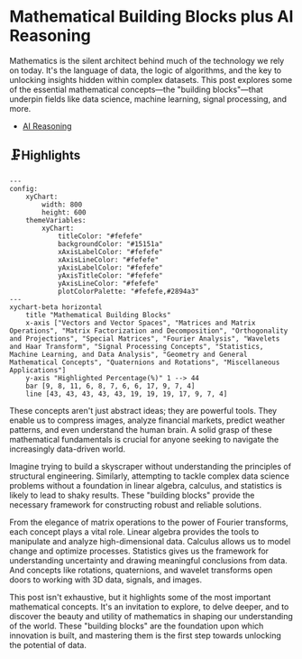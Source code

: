 # Mathematical Building Blocks plus AI Reasoning
Mathematics is the silent architect behind much of the technology we rely on today.  It's the language of data, the logic of algorithms, and the key to unlocking insights hidden within complex datasets.  This post explores some of the essential mathematical concepts—the "building blocks"—that underpin fields like data science, machine learning, signal processing, and more.
- [AI Reasoning](https://viadean.notion.site/Mathematical-Building-Blocks-plus-AI-Reasoning-1961ae7b9a3280df978fd516b1f663e9?pvs=4)
## 🗜️Highlights
```mermaid
---
config:
    xyChart:
        width: 800
        height: 600
    themeVariables:
        xyChart:
            titleColor: "#fefefe"
            backgroundColor: "#15151a"
            xAxisLabelColor: "#fefefe"
            xAxisLineColor: "#fefefe"
            yAxisLabelColor: "#fefefe"
            yAxisTitleColor: "#fefefe"
            yAxisLineColor: "#fefefe"
            plotColorPalette: "#fefefe,#2894a3"
---
xychart-beta horizontal
    title "Mathematical Building Blocks"
    x-axis ["Vectors and Vector Spaces", "Matrices and Matrix Operations", "Matrix Factorization and Decomposition", "Orthogonality and Projections", "Special Matrices", "Fourier Analysis", "Wavelets and Haar Transform", "Signal Processing Concepts", "Statistics, Machine Learning, and Data Analysis", "Geometry and General Mathematical Concepts", "Quaternions and Rotations", "Miscellaneous Applications"]
    y-axis "Highlighted Percentage(%)" 1 --> 44
    bar [9, 8, 11, 6, 8, 7, 6, 6, 17, 9, 7, 4]
    line [43, 43, 43, 43, 43, 19, 19, 19, 17, 9, 7, 4]
```

These concepts aren't just abstract ideas; they are powerful tools.  They enable us to compress images, analyze financial markets, predict weather patterns, and even understand the human brain.  A solid grasp of these mathematical fundamentals is crucial for anyone seeking to navigate the increasingly data-driven world.

Imagine trying to build a skyscraper without understanding the principles of structural engineering.  Similarly, attempting to tackle complex data science problems without a foundation in linear algebra, calculus, and statistics is likely to lead to shaky results.  These "building blocks" provide the necessary framework for constructing robust and reliable solutions.

From the elegance of matrix operations to the power of Fourier transforms, each concept plays a vital role.  Linear algebra provides the tools to manipulate and analyze high-dimensional data.  Calculus allows us to model change and optimize processes.  Statistics gives us the framework for understanding uncertainty and drawing meaningful conclusions from data.  And concepts like rotations, quaternions, and wavelet transforms open doors to working with 3D data, signals, and images.

This post isn't exhaustive, but it highlights some of the most important mathematical concepts.  It's an invitation to explore, to delve deeper, and to discover the beauty and utility of mathematics in shaping our understanding of the world.  These "building blocks" are the foundation upon which innovation is built, and mastering them is the first step towards unlocking the potential of data.
